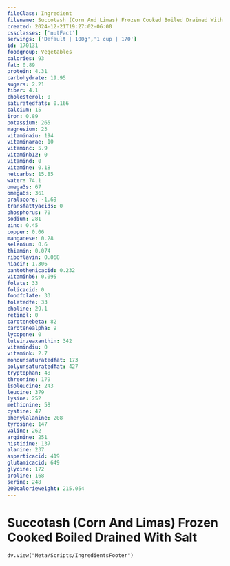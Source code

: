 ```yaml
---
fileClass: Ingredient
filename: Succotash (Corn And Limas) Frozen Cooked Boiled Drained With Salt
created: 2024-12-21T19:27:02-06:00
cssclasses: ['nutFact']
servings: ['Default | 100g','1 cup | 170']
id: 170131
foodgroup: Vegetables
calories: 93
fat: 0.89
protein: 4.31
carbohydrate: 19.95
sugars: 2.21
fiber: 4.1
cholesterol: 0
saturatedfats: 0.166
calcium: 15
iron: 0.89
potassium: 265
magnesium: 23
vitaminaiu: 194
vitaminarae: 10
vitaminc: 5.9
vitaminb12: 0
vitamind: 0
vitamine: 0.18
netcarbs: 15.85
water: 74.1
omega3s: 67
omega6s: 361
pralscore: -1.69
transfattyacids: 0
phosphorus: 70
sodium: 281
zinc: 0.45
copper: 0.06
manganese: 0.28
selenium: 0.6
thiamin: 0.074
riboflavin: 0.068
niacin: 1.306
pantothenicacid: 0.232
vitaminb6: 0.095
folate: 33
folicacid: 0
foodfolate: 33
folatedfe: 33
choline: 29.1
retinol: 0
carotenebeta: 82
carotenealpha: 9
lycopene: 0
luteinzeaxanthin: 342
vitamindiu: 0
vitamink: 2.7
monounsaturatedfat: 173
polyunsaturatedfat: 427
tryptophan: 48
threonine: 179
isoleucine: 243
leucine: 379
lysine: 252
methionine: 58
cystine: 47
phenylalanine: 208
tyrosine: 147
valine: 262
arginine: 251
histidine: 137
alanine: 237
asparticacid: 419
glutamicacid: 649
glycine: 172
proline: 168
serine: 248
200calorieweight: 215.054
---
```


# Succotash (Corn And Limas) Frozen Cooked Boiled Drained With Salt

```dataviewjs
dv.view("Meta/Scripts/IngredientsFooter")
```